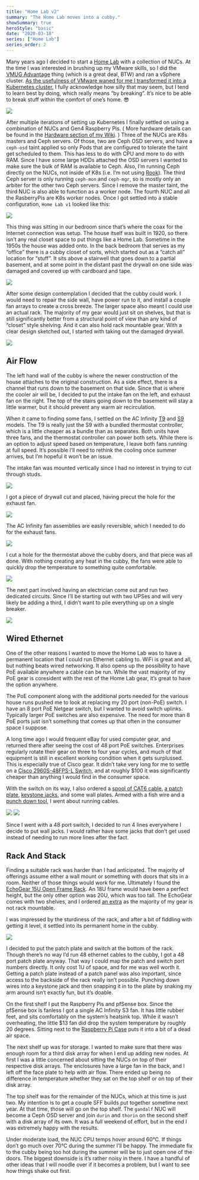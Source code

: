 ```yaml
---
title: "Home Lab v2"
summary: "The Home Lab moves into a cubby."
showSummary: true
heroStyle: "basic"
date: "2020-03-18"
series: ["Home Lab"]
series_order: 2
---
```


Many years ago I decided to start a [Home Lab](/tags/homelab) with a collection of NUCs. At the time I was interested in brushing up my VMware skills, so I did the [VMUG Advantage](https://www.vmug.com/membership/vmug-advantage-membership) thing (which is a great deal, BTW) and ran a vSphere cluster. [As the usefulness of VMware waned for me I transformed it into a Kubernetes cluster.](https://skj.dev/a-tale-of-two-home-labs/) I fully acknowledge how silly that may seem, but I tend to learn best by doing, which really means “by breaking”. It’s nice to be able to break stuff within the comfort of one’s home. 😎

![](home-blog-on-k8s.jpeg)

After multiple iterations of setting up Kubernetes I finally settled on using a combination of NUCs and Gen4 Raspberry Pis. ( More hardware details can be found in the [Hardware section of my Wiki](https://skj.wiki/books/home-lab/chapter/hardware). ) Three of the NUCs are K8s masters and Ceph servers. Of those, two are Ceph OSD servers, and have a `ceph-osd` taint applied so only Pods that are configured to tolerate the taint get scheduled to them. This has less to do with CPU and more to do with RAM. Since I have some large HDDs attached the OSD servers I wanted to make sure the bulk of RAM is available to Ceph. Also, I’m running Ceph directly on the NUCs, not inside of K8s (i.e. I’m not using [Rook](https://rook.io)). The third Ceph server is only running `ceph-mon` and `ceph-mgr`, so is mostly only an arbiter for the other two Ceph servers. Since I remove the master taint, the third NUC is also able to function as a worker node. The fourth NUC and all the RasberryPis are K8s worker nodes. Once I got settled into a stable configuration, `Home Lab v1` looked like this:

![](home-lab-v1.jpeg)

This thing was sitting in our bedroom since that’s where the coax for the Internet connection was setup. The house itself was built in 1920, so there isn’t any real closet space to put things like a Home Lab. Sometime in the 1950s the house was added onto. In the back bedroom that serves as my “office” there is a cubby closet of sorts, which started out as a “catch all” location for “stuff”. It sits above a stairwell that goes down to a partial basement, and at some point in the distant past the drywall on one side was damaged and covered up with cardboard and tape.

![](cubby-doors.jpeg)

After some design contemplation I decided that the cubby could work. I would need to repair the side wall, have power run to it, and install a couple fan arrays to create a cross breeze. The larger space also meant I could use an actual rack. The majority of my gear would just sit on shelves, but that is still significantly better from a structural point of view than any kind of “closet” style shelving. And it can also hold rack mountable gear. With a clear design sketched out, I started with taking out the damaged drywall.

![](cubby-demolition.jpeg)


##  Air Flow

The left hand wall of the cubby is where the newer construction of the house attaches to the original construction. As a side effect, there is a channel that runs down to the basement on that side. Since that is where the cooler air will be, I decided to put the intake fan on the left, and exhaust fan on the right. The top of the stairs going down to the basement will stay a little warmer, but it should prevent any warm air recirculation.


When it came to finding some fans, I settled on the AC Infinity [T9](https://amzn.to/2QtVRWa) and [S9](https://amzn.to/3a4iacP) models. The T9 is really just the S9 with a bundled thermostat controller, which is a little cheaper as a bundle than as separates. Both units have three fans, and the thermostat controller can power both sets. While there is an option to adjust speed based on temperature, I leave both fans running at full speed. It’s possible I’ll need to rethink the cooling once summer arrives, but I’m hopeful it won’t be an issue.


The intake fan was mounted vertically since I had no interest in trying to cut through studs.

![](cubby-fan.jpeg)


I got a piece of drywall cut and placed, having precut the hole for the exhaust fan.

![](cubby-drywall.jpeg)


The AC Infinity fan assemblies are easily reversible, which I needed to do for the exhaust fans.

![](cubby-drywall-fan.jpeg)


I cut a hole for the thermostat above the cubby doors, and that piece was all done. With nothing creating any heat in the cubby, the fans were able to quickly drop the temperature to something quite comfortable.

![](cubby-thermostat.jpeg)

The next part involved having an electrician come out and run two dedicated circuits. Since I’ll be starting out with two UPSes and will very likely be adding a third, I didn’t want to pile everything up on a single breaker.

![](cubby-power.jpeg)


##  Wired Ethernet

One of the other reasons I wanted to move the Home Lab was to have a permanent location that I could run Ethernet cabling to. WiFi is great and all, but nothing beats wired networking. It also opens up the possibility to have PoE available anywhere a cable can be run. While the vast majority of my PoE gear is coresident with the rest of the Home Lab gear, it’s great to have the option anywhere.


The PoE component along with the additional ports needed for the various house runs pushed me to look at replacing my 20 port (non-PoE) switch. I have an 8 port PoE Netgear switch, but I wanted to avoid switch uplinks. Typically larger PoE switches are also expensive. The need for more than 8 PoE ports just isn’t something that comes up that often in the consumer space I suppose.


A long time ago I would frequent eBay for used computer gear, and returned there after seeing the cost of 48 port PoE switches. Enterprises regularly rotate their gear on three to four year cycles, and much of that equipment is still in excellent working condition when it gets surplussed. This is especially true of Cisco gear. It didn’t take very long for me to settle on a [Cisco 2960S-48FPS-L Switch](https://www.ebay.com/itm/302799763012), and at roughly $100 it was significantly cheaper than anything I would find in the consumer space.


With the switch on its way, I also ordered a [spool of CAT6 cable](https://amzn.to/3b8HTks), [a patch plate](https://amzn.to/2QutHua), [keystone jacks](https://amzn.to/3bbXFes), and some wall plates. Armed with a fish wire and a [punch down tool](https://amzn.to/3a7bUkv), I went about running cables.

![](ethernet-1.png)
![](ethernet-2.png)

Since I went with a 48 port switch, I decided to run 4 lines everywhere I decide to put wall jacks. I would rather have some jacks that don’t get used instead of needing to run more lines after the fact.


##  Rack And Stack

Finding a suitable rack was harder than I had anticipated. The majority of offerings assume either a wall mount or something with doors that sits in a room. Neither of those things would work for me. Ultimately I found the [EchoGear 15U Open Frame Rack](https://amzn.to/2J2ku8a). An 18U frame would have been a perfect height, but the only other option was 20U, which was too tall. The EchoGear comes with two shelves, and I ordered [an extra](https://amzn.to/2UiD2GF) as the majority of my gear is not rack mountable.


I was impressed by the sturdiness of the rack, and after a bit of fiddling with getting it level, it settled into its permanent home in the cubby.

![](cubby-rack.jpeg)

I decided to put the patch plate and switch at the bottom of the rack. Though there’s no way I’d run 48 ethernet cables to the cubby, I got a 48 port patch plate anyway. That way I could map the patch and switch port numbers directly. It only cost 1U of space, and for me was well worth it. Getting a patch plate instead of a patch panel was also important, since access to the backside of the rack really isn’t possible. Punching down wires into a keystone jack and then snapping it in to the plate by snaking my arm around isn’t exactly fun, but it’s doable.


On the first shelf I put the Raspberry Pis and pfSense box. Since the pfSense box is fanless I got a single AC Infinity S3 fan. It has little rubber feet, and sits comfortably on the system’s heatsink top. While it wasn’t overheating, the little $13 fan did drop the system temperature by roughly 20 degrees. Sitting next to the [Raspberry Pi Case](https://amzn.to/3de2R3f) puts it into a bit of a dead air space.


The next shelf up was for storage. I wanted to make sure that there was enough room for a third disk array for when I end up adding new nodes. At first I was a little concerned about sitting the NUCs on top of their respective disk arrays. The enclosures have a large fan in the back, and I left off the face plate to help with air flow. There ended up being no difference in temperature whether they sat on the top shelf or on top of their disk array.


The top shelf was for the remainder of the NUCs, which at this time is just two. My intention is to get a couple SFF builds put together sometime next year. At that time, those will go on the top shelf. The `gandalf` NUC will become a Ceph OSD server and join `durin` and `thorin` on the second shelf with a disk array of its own. It was a full weekend of effort, but in the end I was extremely happy with the results.



Under moderate load, the NUC CPU temps hover around 60°C. If things don’t go much over 70°C during the summer I’ll be happy. The immediate fix to the cubby being too hot during the summer will be to just open one of the doors. The biggest downside is it’s rather noisy in there. I have a handful of other ideas that I will noodle over if it becomes a problem, but I want to see how things shake out first.
